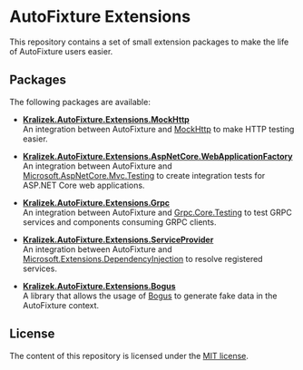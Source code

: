 # AutoFixture Extensions
This repository contains a set of small extension packages to make the life of AutoFixture users easier.

## Packages
The following packages are available:

* **[Kralizek.AutoFixture.Extensions.MockHttp](src/MockHttp)**<br/>
  An integration between AutoFixture and [MockHttp](https://github.com/richardszalay/mockhttp) to make HTTP testing easier.

* **[Kralizek.AutoFixture.Extensions.AspNetCore.WebApplicationFactory](src/AspNetCore.WebApplicationFactory)**<br/>
  An integration between AutoFixture and [Microsoft.AspNetCore.Mvc.Testing](https://www.nuget.org/packages/Microsoft.AspNetCore.Mvc.Testing) to create integration tests for ASP.NET Core web applications.

* **[Kralizek.AutoFixture.Extensions.Grpc](src/Grpc)**<br/>
  An integration between AutoFixture and [Grpc.Core.Testing](https://www.nuget.org/packages/Grpc.Core.Testing/) to test GRPC services and components consuming GRPC clients.

* **[Kralizek.AutoFixture.Extensions.ServiceProvider](src/ServiceProvider)**<br/>
  An integration between AutoFixture and [Microsoft.Extensions.DependencyInjection](https://www.nuget.org/packages/Microsoft.Extensions.DependencyInjection) to resolve registered services.

* **[Kralizek.AutoFixture.Extensions.Bogus](src/Bogus)**<br/>
  A library that allows the usage of [Bogus](https://github.com/bchavez/Bogus) to generate fake data in the AutoFixture context.

## License
The content of this repository is licensed under the [MIT license](https://github.com/Kralizek/AutoFixtureExtensions/blob/master/LICENSE.txt).

